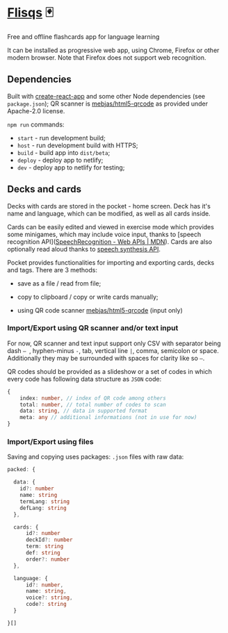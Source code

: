 # [Flisqs](https://flisqs.devadam.pl/) :black_joker:

Free and offline flashcards app for language learning



It can be installed as progressive web app, using Chrome, Firefox or other modern browser. Note that Firefox does not support web recognition.

## Dependencies

Built with [create-react-app](https://reactjs.org/) and some other Node dependencies (see `package.json`); QR scanner is [mebjas/html5-qrcode](https://github.com/mebjas/html5-qrcode) as provided under Apache-2.0 license.

`npm run` commands:

- `start` - run development build;
- `host` - run development build with HTTPS;
- `build` - build app into `dist/beta`;
- `deploy` - deploy app to netlify;
- `dev` - deploy app to netlify for testing;

## Decks and cards

Decks with cards are stored in the pocket - home screen. Deck has it's name and language, which can be modified, as well as all cards inside.

Cards can be easily edited and viewed in exercise mode which provides some minigames, which may include voice input, thanks to [speech recognition API]([SpeechRecognition - Web APIs | MDN](https://developer.mozilla.org/en-US/docs/Web/API/SpeechRecognition)). Cards are also optionally read aloud thanks to [speech synthesis API](https://developer.mozilla.org/en-US/docs/Web/API/SpeechSynthesis).

Pocket provides functionalities for importing and exporting cards, decks and tags. There are 3 methods:

- save as a file / read from file;

- copy to clipboard / copy or write cards manually;

- using QR code scanner [mebjas/html5-qrcode](https://github.com/mebjas/html5-qrcode) (input only)

### Import/Export using QR scanner and/or text input

For now, QR scanner and text input support only CSV with separator being dash `— `, hyphen-minus `-`, tab, vertical line `|`, comma, semicolon or space. Additionally they may be surrounded with spaces for clarity like so ` — `.

QR codes should be provided as a slideshow or a set of codes in which every code has following data structure as `JSON` code:

```ts
{ 
    index: number, // index of QR code among others
    total: number, // total number of codes to scan
    data: string, // data in supported format
    meta: any // additional informations (not in use for now)
}
```

### Import/Export using files

Saving and copying uses packages: `.json` files with raw data:

```ts
packed: {

  data: {
    id?: number
    name: string
    termLang: string
    defLang: string
  },

  cards: {
      id?: number
      deckId?: number
      term: string
      def: string
      order?: number
  },

  language: {
      id?: number,
      name: string,
      voice?: string,
      code?: string  
  }

}[]
```